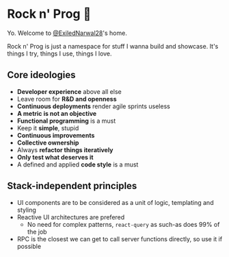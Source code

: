 # Rock n' Prog :love_you_gesture:	

Yo. Welcome to [@ExiledNarwal28](https://github.com/ExiledNarwal28)'s home.

Rock n' Prog is just a namespace for stuff I wanna build and showcase. It's things I try, things I use, things I love.

## Core ideologies

- **Developer experience** above all else
- Leave room for **R&D and openness**
- **Continuous deployments** render agile sprints useless
- **A metric is not an objective**
- **Functional programming** is a must
- Keep it **simple**, stupid
- **Continuous improvements**
- **Collective ownership**
- Always **refactor things iteratively**
- **Only test what deserves it**
- A defined and applied **code style** is a must

## Stack-independent principles

- UI components are to be considered as a unit of logic, templating and styling
- Reactive UI architectures are prefered
  - No need for complex patterns, `react-query` as such-as does 99% of the job
- RPC is the closest we can get to call server functions directly, so use it if possible
